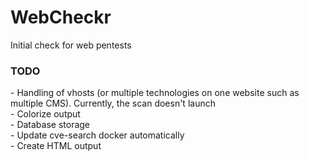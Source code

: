 # WebCheckr
Initial check for web pentests</br>

<h3>TODO</h3>
- Handling of vhosts (or multiple technologies on one website such as multiple CMS). Currently, the scan doesn't launch</br>
- Colorize output</br>
- Database storage</br>
- Update cve-search docker automatically</br>
- Create HTML output</br>

